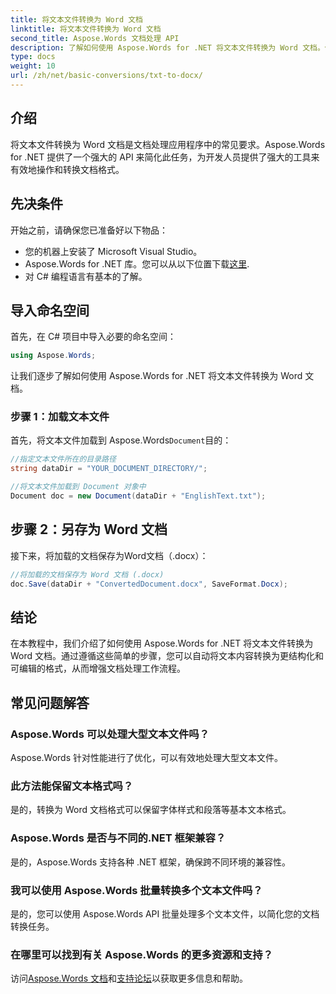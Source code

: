 ```yaml
---
title: 将文本文件转换为 Word 文档
linktitle: 将文本文件转换为 Word 文档
second_title: Aspose.Words 文档处理 API
description: 了解如何使用 Aspose.Words for .NET 将文本文件转换为 Word 文档。使用我们全面的指南高效管理文档转换。
type: docs
weight: 10
url: /zh/net/basic-conversions/txt-to-docx/
---
```

## 介绍

将文本文件转换为 Word 文档是文档处理应用程序中的常见要求。Aspose.Words for .NET 提供了一个强大的 API 来简化此任务，为开发人员提供了强大的工具来有效地操作和转换文档格式。

## 先决条件

开始之前，请确保您已准备好以下物品：
- 您的机器上安装了 Microsoft Visual Studio。
-  Aspose.Words for .NET 库。您可以从以下位置下载[这里](https://releases.aspose.com/words/net/).
- 对 C# 编程语言有基本的了解。

## 导入命名空间

首先，在 C# 项目中导入必要的命名空间：
```csharp
using Aspose.Words;
```

让我们逐步了解如何使用 Aspose.Words for .NET 将文本文件转换为 Word 文档。

### 步骤 1：加载文本文件

首先，将文本文件加载到 Aspose.Words`Document`目的：
```csharp
//指定文本文件所在的目录路径
string dataDir = "YOUR_DOCUMENT_DIRECTORY/";

//将文本文件加载到 Document 对象中
Document doc = new Document(dataDir + "EnglishText.txt");
```

## 步骤 2：另存为 Word 文档

接下来，将加载的文档保存为Word文档（.docx）：
```csharp
//将加载的文档保存为 Word 文档 (.docx)
doc.Save(dataDir + "ConvertedDocument.docx", SaveFormat.Docx);
```

## 结论

在本教程中，我们介绍了如何使用 Aspose.Words for .NET 将文本文件转换为 Word 文档。通过遵循这些简单的步骤，您可以自动将文本内容转换为更结构化和可编辑的格式，从而增强文档处理工作流程。

## 常见问题解答

### Aspose.Words 可以处理大型文本文件吗？
Aspose.Words 针对性能进行了优化，可以有效地处理大型文本文件。

### 此方法能保留文本格式吗？
是的，转换为 Word 文档格式可以保留字体样式和段落等基本文本格式。

### Aspose.Words 是否与不同的.NET 框架兼容？
是的，Aspose.Words 支持各种 .NET 框架，确保跨不同环境的兼容性。

### 我可以使用 Aspose.Words 批量转换多个文本文件吗？
是的，您可以使用 Aspose.Words API 批量处理多个文本文件，以简化您的文档转换任务。

### 在哪里可以找到有关 Aspose.Words 的更多资源和支持？
访问[Aspose.Words 文档](https://reference.aspose.com/words/net/)和[支持论坛](https://forum.aspose.com/c/words/8)以获取更多信息和帮助。